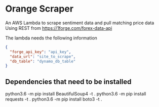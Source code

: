 # Orange Scraper

An AWS Lambda to scrape sentiment data and pull matching price data Using REST from https://1forge.com/forex-data-api
 
The lambda needs the following information

```json
{
  "forge_api_key": "api_key",
  "data_url": "site_to_scrape",
  "db_table": "dynamo_db_table"
}
``` 

## Dependencies that need to be installed

python3.6 -m pip install BeautifulSoup4 -t .
python3.6 -m pip install requests -t .
python3.6 -m pip install boto3 -t .
